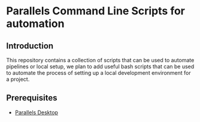 # Parallels Command Line Scripts for automation

## Introduction

This repository contains a collection of scripts that can be used to automate pipelines or local setup, we plan to add useful bash scripts  that can be used to automate the process of setting up a local development environment for a project.

## Prerequisites

- [Parallels Desktop](https://www.parallels.com/products/desktop/)


